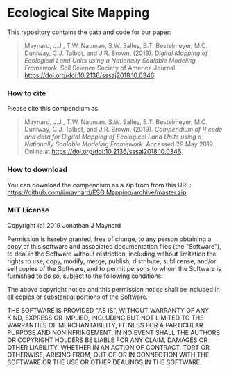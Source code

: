 
<!-- README.md is generated from README.Rmd. Please edit that file -->
Ecological Site Mapping
=======================

This repository contains the data and code for our paper:

> Maynard, J.J., T.W. Nauman, S.W. Salley, B.T. Bestelmeyer, M.C. Duniway, C.J. Talbot, and J.R. Brown, (2019). *Digital Mapping of Ecological Land Units using a Nationally Scalable Modeling Framework*. Soil Science Society of America Journal <https://doi.org/doi:10.2136/sssaj2018.10.0346>

### How to cite

Please cite this compendium as:

> Maynard, J.J., T.W. Nauman, S.W. Salley, B.T. Bestelmeyer, M.C. Duniway, C.J. Talbot, and J.R. Brown, (2019). *Compendium of R code and data for Digital Mapping of Ecological Land Units using a Nationally Scalable Modeling Framework*. Accessed 29 May 2019. Online at <https://doi.org/doi:10.2136/sssaj2018.10.0346>

### How to download

You can download the compendium as a zip from from this URL: <https://github.com/jjmaynard/ESG.Mapping/archive/master.zip>

### MIT License

Copyright (c) 2019 Jonathan J Maynard

Permission is hereby granted, free of charge, to any person obtaining a copy of this software and associated documentation files (the "Software"), to deal in the Software without restriction, including without limitation the rights to use, copy, modify, merge, publish, distribute, sublicense, and/or sell copies of the Software, and to permit persons to whom the Software is furnished to do so, subject to the following conditions:

The above copyright notice and this permission notice shall be included in all copies or substantial portions of the Software.

THE SOFTWARE IS PROVIDED "AS IS", WITHOUT WARRANTY OF ANY KIND, EXPRESS OR IMPLIED, INCLUDING BUT NOT LIMITED TO THE WARRANTIES OF MERCHANTABILITY, FITNESS FOR A PARTICULAR PURPOSE AND NONINFRINGEMENT. IN NO EVENT SHALL THE AUTHORS OR COPYRIGHT HOLDERS BE LIABLE FOR ANY CLAIM, DAMAGES OR OTHER LIABILITY, WHETHER IN AN ACTION OF CONTRACT, TORT OR OTHERWISE, ARISING FROM, OUT OF OR IN CONNECTION WITH THE SOFTWARE OR THE USE OR OTHER DEALINGS IN THE SOFTWARE.
